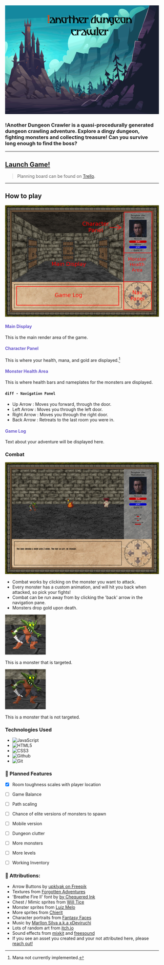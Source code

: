 ![not another dungeon crawler title](assets/images/title_screen.gif)

### !Another Dungeon Crawler is a quasi-procedurally generated dungeon crawling adventure. Explore a dingy dungeon, fighting monsters and collecting treasure! Can you survive long enough to find the boss?
---
## [Launch Game!](https://not-another-dungeon-crawler.netlify.app/)
> Planning board can be found on [Trello](https://trello.com/b/EX9tzIpp/anotherdungeoncrawler).
---

## How to play

![Image of UI](assets/images/readMe/dungeon_layout.png)
#### **<span style="color:slateblue">Main Display</span>** 
This is the main render area of the game.

#### **<span style="color:slateblue">Character Panel</span>** 
This is where your health, mana, and gold are displayed.[^1]

[^1]: Mana not currently implemented. 

#### **<span style="color:slateblue">Monster Health Area</span>** 
This is where health bars and nameplates for the monsters are displayed.

#### **```diff - Navigation Panel ```** 
- Up Arrow : Moves you forward, through the door.
- Left Arrow : Moves you through the left door.
- Right Arrow : Moves you through the right door.
- Back Arrow : Retreats to the last room you were in.

#### **<span style="color:slateblue">Game Log</span>** 
Text about your adventure will be displayed here.

### Combat
![Image of Combat Screen](assets/images/readMe/combat_screen.png)
- Combat works by clicking on the monster you want to attack.
- Every monster has a custom animation, and will hit you back when attacked, so pick your fights!
- Combat can be run away from by clicking the 'back' arrow in the navigation pane.
- Monsters drop gold upon death.

![Highlighted monster](assets/images/readMe/highlightedMonster.png)
<p>This is a monster that is targeted.</p>

![standard monster](assets/images/readMe/regular_monster.png)

<p>This is a monster that is not targeted.</p>

### Technologies Used
- ![JavaScript](https://img.shields.io/badge/JavaScript-323330?style=for-the-badge&logo=javascript&logoColor=F7DF1E)
- ![HTML5](https://img.shields.io/badge/HTML5-E34F26?style=for-the-badge&logo=html5&logoColor=white)
- ![CSS3](https://img.shields.io/badge/CSS3-1572B6?style=for-the-badge&logo=css3&logoColor=white)
- ![Github](https://img.shields.io/badge/GitHub-100000?style=for-the-badge&logo=github&logoColor=white)
- ![Git](https://img.shields.io/badge/GIT-E44C30?style=for-the-badge&logo=git&logoColor=white)

### 🧊 Planned Features
- [x] Room toughness scales with player location
- [ ] Game Balance
- [ ] Path scaling
- [ ] Chance of elite versions of monsters to spawn
- [ ] Mobile version
- [ ] Dungeon clutter
- [ ] More monsters
- [ ] More levels
- [ ] Working Inventory


### 📣 Attributions:
- Arrow Buttons by [upklyak on Freepik](https://www.freepik.com/free-vector/set-progress-bars-game-buttons-menu-ui-gui-elements-cartoon-interface-stone-texture-user-setting-panel-slider-pause-arrows-power-life-scale-login-password-board-vector-icons_20731575.htm#query=rpg&position=28&from_view=search&track=sph?sign-up=google)
- Textures from [Forgotten Adventures](https://www.forgotten-adventures.net/)
- 'Breathe Fire II' font by [by Chequered Ink](https://www.fontspace.com/breathe-fire-ii-font-f31570)
- Chest / Mimic sprites from [Will Tice](untiedgames.itch.io)
- Monster sprites from [Luiz Melo](https://luizmelo.itch.io/monsters-creatures-fantasy)
- More sprites from [Chierit](https://chierit.itch.io/)
- Character portraits from [Fantasy Faces](https://www.fantasy-faces.com/)
- Music by [Marllon Silva a.k.a xDeviruchi](https://xdeviruchi.itch.io/8-bit-fantasy-adventure-music-pack)
- Lots of random art from [itch.io](https://itch.io)
- Sound effects from [mixkit](https://mixkit.co) and [freesound](https://freesound.org)
- If you see an asset you created and your not attributed here, please [reach out!](mailto:kelly.patj@gmail.com)

